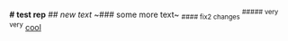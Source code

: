 **# test rep**
_## new text_
~### some more text~
<sub>#### fix2 changes</sub>
<sup>##### very very</sup>
<ins>cool</ins>
